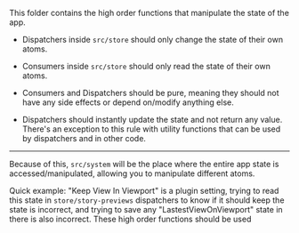 This folder contains the high order functions that manipulate the state of the app.

- Dispatchers inside `src/store` should only change the state of their own atoms.

- Consumers inside `src/store` should only read the state of their own atoms.

- Consumers and Dispatchers should be pure, meaning they should not have any side effects or depend on/modify anything else.

- Dispatchers should instantly update the state and not return any value. There's an exception to this rule with utility functions that can be used by dispatchers and in other code.

---

Because of this, `src/system` will be the place where the entire app state is accessed/manipulated, allowing you to manipulate different atoms.

Quick example:
   "Keep View In Viewport" is a plugin setting, trying to read this state in `store/story-previews` dispatchers to know if it should keep the state is incorrect, and trying to save any "LastestViewOnViewport" state in there is also incorrect. These high order functions should be used